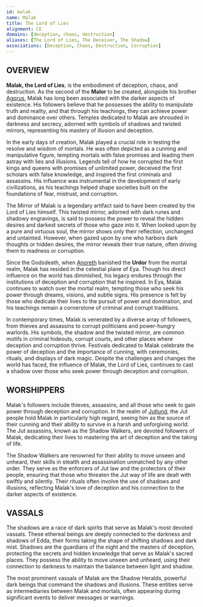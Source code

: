 ```yaml
---
id: malak
name: Malak
title: The Lord of Lies
alignment: CE
domains: [deception, chaos, destruction]
aliases: [The Lord of Lies, The Deceiver, The Shadow]
associations: [Deception, Chaos, Destruction, Corruption]
---
```


## OVERVIEW

**Malak, the Lord of Lies**, is the embodiment of deception, chaos, and destruction. As the second of the **Malor** to be created, alongside his brother [Agorus](/gods/agorus), Malak has long been associated with the darker aspects of existence. His followers believe that he possesses the ability to manipulate truth and reality, and that through his teachings, they can achieve power and dominance over others. Temples dedicated to Malak are shrouded in darkness and secrecy, adorned with symbols of shadows and twisted mirrors, representing his mastery of illusion and deception.

In the early days of creation, Malak played a crucial role in testing the resolve and wisdom of mortals. He was often depicted as a cunning and manipulative figure, tempting mortals with false promises and leading them astray with lies and illusions. Legends tell of how he corrupted the first kings and queens with promises of unlimited power, deceived the first scholars with false knowledge, and inspired the first criminals and assassins. His influence was instrumental in the development of early civilizations, as his teachings helped shape societies built on the foundations of fear, mistrust, and corruption.

The Mirror of Malak is a legendary artifact said to have been created by the Lord of Lies himself. This twisted mirror, adorned with dark runes and shadowy engravings, is said to possess the power to reveal the hidden desires and darkest secrets of those who gaze into it. When looked upon by a pure and virtuous soul, the mirror shows only their reflection, unchanged and untainted. However, when gazed upon by one who harbors dark thoughts or hidden desires, the mirror reveals their true nature, often driving them to madness or corruption.

Since the Godsdeath, when [Anoreth](/gods/anoreth) banished the **Urdor** from the mortal realm, Malak has resided in the celestial plane of Eya. Though his direct influence on the world has diminished, his legacy endures through the institutions of deception and corruption that he inspired. In Eya, Malak continues to watch over the mortal realm, tempting those who seek his power through dreams, visions, and subtle signs. His presence is felt by those who dedicate their lives to the pursuit of power and domination, and his teachings remain a cornerstone of criminal and corrupt traditions.

In contemporary times, Malak is venerated by a diverse array of followers, from thieves and assassins to corrupt politicians and power-hungry warlords. His symbols, the shadow and the twisted mirror, are common motifs in criminal hideouts, corrupt courts, and other places where deception and corruption thrive. Festivals dedicated to Malak celebrate the power of deception and the importance of cunning, with ceremonies, rituals, and displays of dark magic. Despite the challenges and changes the world has faced, the influence of Malak, the Lord of Lies, continues to cast a shadow over those who seek power through deception and corruption.

## WORSHIPPERS

Malak's followers include thieves, assassins, and all those who seek to gain power through deception and corruption. In the realm of [Jutlund](/lands/jutlund), the Jut people hold Malak in particularly high regard, seeing him as the source of their cunning and their ability to survive in a harsh and unforgiving world. The Jut assassins, known as the Shadow Walkers, are devoted followers of Malak, dedicating their lives to mastering the art of deception and the taking of life.

The Shadow Walkers are renowned for their ability to move unseen and unheard, their skills in stealth and assassination unmatched by any other order. They serve as the enforcers of Jut law and the protectors of their people, ensuring that those who threaten the Jut way of life are dealt with swiftly and silently. Their rituals often involve the use of shadows and illusions, reflecting Malak's love of deception and his connection to the darker aspects of existence.

## VASSALS

The shadows are a race of dark spirits that serve as Malak's most devoted vassals. These ethereal beings are deeply connected to the darkness and shadows of Edda, their forms taking the shape of shifting shadows and dark mist. Shadows are the guardians of the night and the masters of deception, protecting the secrets and hidden knowledge that serve as Malak's sacred places. They possess the ability to move unseen and unheard, using their connection to darkness to maintain the balance between light and shadow.

The most prominent vassals of Malak are the Shadow Heralds, powerful dark beings that command the shadows and illusions. These entities serve as intermediaries between Malak and mortals, often appearing during significant events to deliver messages or warnings. 